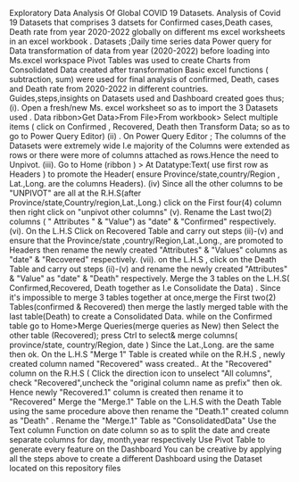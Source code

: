 Exploratory Data Analysis Of Global COVID 19 Datasets.
Analysis of Covid 19 Datasets that comprises 3 datsets for  Confirmed cases,Death cases, Death rate from year 2020-2022 globally on different ms excel worksheets in an excel workbook .
Datasets ;Daily time series data
Power query for Data transformation of data from year (2020-2022) before loading into  Ms.excel workspace
Pivot Tables was used to create Charts from Consolidated Data created after transformation 
Basic excel functions ( subtraction, sum) were used for final analysis of confirmed, Death, cases and Death rate from 2020-2022 in different countries.  
Guides,steps,insights on Datasets used and  Dashboard created goes thus;
(i). Open a fresh/new  Ms. excel worksheet so as to import the 3 Datasets used . Data ribbon>Get Data>From File>From workbook> Select multiple  items ( click on Confirmed , Recovered, Death then Transform Data; so as to go to Power Query Editor)
(ii) . On Power Query Editor ; The columns of the Datasets were extremely  wide I.e majority  of the Columns were extended as rows or there were more of columns attached as rows.Hence the need to Unpivot.
(iii). Go to Home (ribbon ) > At Datatype:Text( use first row as Headers ) to promote the Header( ensure Province/state,country/Region , Lat.,Long. are the columns Headers).
(iv) Since all the other columns to be "UNPIVOT" are all at the R.H.S(after Province/state,Country/region,Lat.,Long.) click on the First four(4) column then right click on "unpivot other columns" 
(v). Rename the Last two(2) columns ( " Attributes " & "Value") as "date" & "Confirmed" respectively. 
(vi). On the L.H.S Click on Recovered Table and carry out steps (ii)-(v) and ensure that the Province/state ,country/Region,Lat.,Long., are promoted to Headers then rename the newly created "Attributes" & "Values" columns as "date" & "Recovered" respectively. 
(vii). on the L.H.S , click on the Death Table and carry out steps (ii)-(v) and rename the newly created "Attributes" & "Value" as "date" & "Death" respectively. 
Merge the 3 tables on the L.H.S( Confirmed,Recovered, Death together as I.e Consolidate the Data) . Since it's impossible to merge 3 tables together at once,merge the First two(2) Tables(confirmed & Recovered) then merge the lastly merged table with the last table(Death) to create a Consolidated Data. while on the Confirmed table go to Home>Merge Queries(merge queries as New) then Select the other table (Recovered); press Ctrl to select& merge columns( province/state, country/Region, date ) Since the Lat.,Long. are the same then ok.
On the L.H.S "Merge 1" Table is created while on the R.H.S ,  newly created column  named "Recovered" wass created.. At the "Recovered" column on the R.H.S ( Click the direction icon to unselect "All columns", check "Recovered",uncheck the "original column name as prefix" then ok. Hence newly "Recovered.1" column is created then rename it to "Recovered"
Merge the  "Merge.1" Table on the L.H.S  with the Death Table using the same procedure above then rename the "Death.1" created column as "Death" .
Rename the "Merge.1" Table as "ConsolidatedData"
Use the Text column Function  on date column so as to split the date and create separate columns for day, month,year respectively 
Use Pivot Table to generate every feature on the Dashboard 
You can be creative by applying all the steps above to create a different Dashboard using the Dataset  located on this repository files


